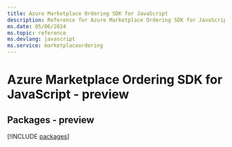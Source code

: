 ```yaml
---
title: Azure Marketplace Ordering SDK for JavaScript
description: Reference for Azure Marketplace Ordering SDK for JavaScript
ms.date: 05/06/2024
ms.topic: reference
ms.devlang: javascript
ms.service: marketplaceordering
---
```

# Azure Marketplace Ordering SDK for JavaScript - preview
## Packages - preview
[!INCLUDE [packages](marketplace-ordering-index.md)]